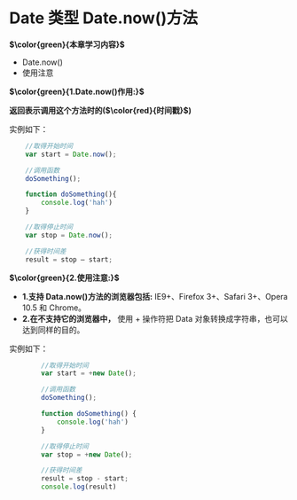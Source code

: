 # Date 类型 Date.now()方法

**$\color{green}{本章学习内容}$**

- Date.now()
- 使用注意

**$\color{green}{1.Date.now()作用:}$**

**返回表示调用这个方法时的($\color{red}{时间戳}$)**

实例如下：

```javascript
    //取得开始时间
    var start = Date.now();

    //调用函数
    doSomething();

    function doSomething(){
        console.log('hah')
    }

    //取得停止时间
    var stop = Date.now();

    //获得时间差
    result = stop – start;
```

**$\color{green}{2.使用注意:}$**

- **1.支持 Data.now()方法的浏览器包括:**
  IE9+、Firefox 3+、Safari 3+、Opera 10.5 和 Chrome。
- **2.在不支持它的浏览器中，**
  使用 + 操作符把 Data 对象转换成字符串，也可以达到同样的目的。

实例如下：

```javascript
        //取得开始时间
        var start = +new Date();

        //调用函数
        doSomething();

        function doSomething() {
            console.log('hah')
        }

        //取得停止时间
        var stop = +new Date();

        //获得时间差
        result = stop - start;
        console.log(result)
```
